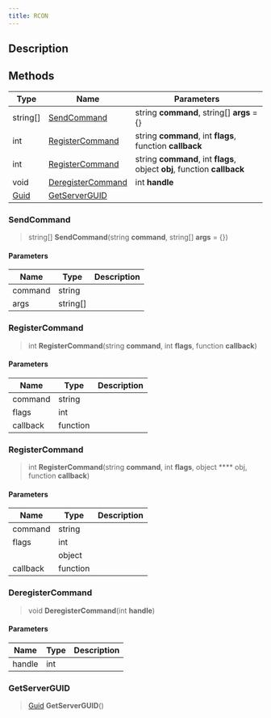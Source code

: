 ```yaml
---
title: RCON
---
```

## Description

## Methods

| Type                              | Name                                    | Parameters                                                               |
| --------------------------------- | --------------------------------------- | ------------------------------------------------------------------------ |
| string\[\]                        | [SendCommand](#sendcommand)             | string **command**, string\[\] **args** = {}                             |
| int                               | [RegisterCommand](#registercommand)     | string **command**, int **flags**, function **callback**                 |
| int                               | [RegisterCommand](#registercommand)     | string **command**, int **flags**, object **obj**, function **callback** |
| void                              | [DeregisterCommand](#deregistercommand) | int **handle**                                                           |
| [Guid](/vext/ref/shared/class/guid) | [GetServerGUID](#getserverguid)         |                                                                          |

### SendCommand

> string\[\] **SendCommand**(string **command**, string\[\] **args** = {})

#### Parameters

| Name    | Type       | Description |
| ------- | ---------- | ----------- |
| command | string     |             |
| args    | string\[\] |             |

### RegisterCommand

> int **RegisterCommand**(string **command**, int **flags**, function **callback**)

#### Parameters

| Name     | Type     | Description |
| -------- | -------- | ----------- |
| command  | string   |             |
| flags    | int      |             |
| callback | function |             |

### RegisterCommand

> int **RegisterCommand**(string **command**, int **flags**, object \*\*\*\* obj, function **callback**)

#### Parameters

| Name     | Type     | Description |
| -------- | -------- | ----------- |
| command  | string   |             |
| flags    | int      |             |
|          | object   |             |
| callback | function |             |

### DeregisterCommand

> void **DeregisterCommand**(int **handle**)

#### Parameters

| Name   | Type | Description |
| ------ | ---- | ----------- |
| handle | int  |             |

### GetServerGUID

> [Guid](/vext/ref/shared/class/guid) **GetServerGUID**()

